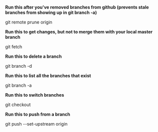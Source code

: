**Run this after you've removed branches from github (prevents stale branches from showing up in git branch -a)**

git remote prune origin 

**Run this to get changes, but not to merge them with your local master branch**

git fetch

**Run this to delete a branch**

git branch -d <branchname>

**Run this to list all the branches that exist**

git branch -a

**Run this to switch branches**

git checkout <branchname>

**Run this to push from a branch**

git push --set-upstream origin <branchname>
